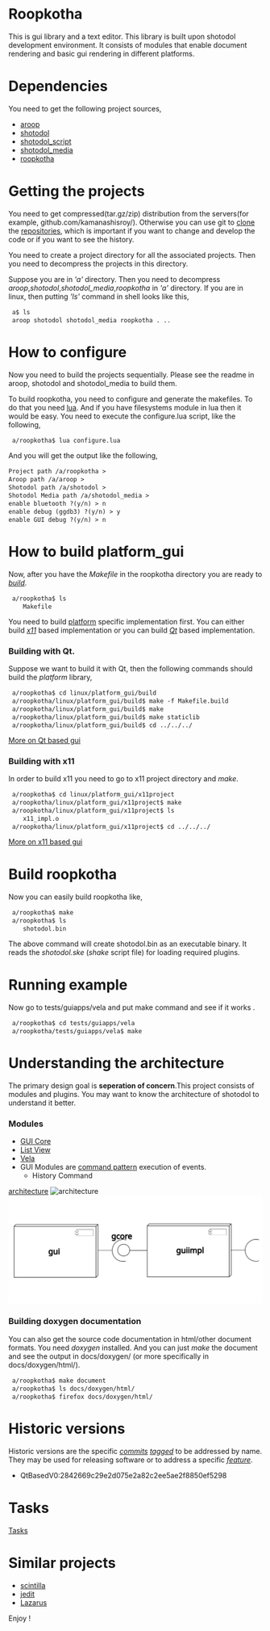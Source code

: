 Roopkotha
=========

This is gui library and a text editor. This library is built upon shotodol development environment. It consists of modules that enable document rendering and basic gui rendering in different platforms.

Dependencies
============

You need to get the following project sources,

- [aroop](https://github.com/kamanashisroy/aroop)
- [shotodol](https://github.com/kamanashisroy/shotodol)
- [shotodol\_script](https://github.com/kamanashisroy/shotodol_script)
- [shotodol\_media](https://github.com/kamanashisroy/shotodol_media)
- [roopkotha](https://github.com/kamanashisroy/roopkotha)


Getting the projects
====================

You need to get compressed(tar.gz/zip) distribution from the servers(for example, github.com/kamanashisroy/). Otherwise you can use git to [clone](http://git-scm.com/docs/git-clone) the [repositories](http://en.wikipedia.org/wiki/Repository_%28version_control%29), which is important if you want to change and develop the code or if you want to see the history.

You need to create a project directory for all the associated projects. Then you need to decompress the projects in this directory.

Suppose you are in _'a'_ directory. Then you need to decompress _aroop_,_shotodol_,_shotodol\_media_,_roopkotha_ in _'a'_ directory. If you are in linux, then putting _'ls'_ command in shell looks like this,

```
 a$ ls 
 aroop shotodol shotodol_media roopkotha . .. 
```


How to configure
===============

Now you need to build the projects sequentially. Please see the readme in aroop, shotodol and shotodol\_media to build them.

To build roopkotha, you need to configure and generate the makefiles. To do that you need [lua](http://www.lua.org/). And if you have filesystems module in lua then it would be easy. You need to execute the configure.lua script, like the following,

```
 a/roopkotha$ lua configure.lua
```

And you will get the output like the following,

```
Project path /a/roopkotha > 
Aroop path /a/aroop > 
Shotodol path /a/shotodol > 
Shotodol Media path /a/shotodol_media > 
enable bluetooth ?(y/n) > n
enable debug (ggdb3) ?(y/n) > y
enable GUI debug ?(y/n) > n
```

How to build platform\_gui
======================

Now, after you have the _Makefile_ in the roopkotha directory you are ready to [_build_](http://en.wikipedia.org/wiki/Software_build).
```
 a/roopkotha$ ls
	Makefile
```
You need to build [platform](http://en.wikipedia.org/wiki/Computing_platform) specific implementation first. You can either build [_x11_](http://www.x.org/) based implementation or you can build [_Qt_](http://qt-project.org/) based implementation.

### Building with Qt.

Suppose we want to build it with Qt, then the following commands should build the _platform_ library,

```
 a/roopkotha$ cd linux/platform_gui/build
 a/roopkotha/linux/platform_gui/build$ make -f Makefile.build
 a/roopkotha/linux/platform_gui/build$ make
 a/roopkotha/linux/platform_gui/build$ make staticlib
 a/roopkotha/linux/platform_gui/build$ cd ../../../
```
<a href="linux/platform_gui/qtproject/README.md">More on Qt based gui</a>

### Building with x11

In order to build x11 you need to go to x11 project directory and _make_.

```
 a/roopkotha$ cd linux/platform_gui/x11project
 a/roopkotha/linux/platform_gui/x11project$ make
 a/roopkotha/linux/platform_gui/x11project$ ls
	x11_impl.o
 a/roopkotha/linux/platform_gui/x11project$ cd ../../../
```
<a href="linux/platform_gui/x11project/README.md">More on x11 based gui</a>

Build roopkotha
==============

Now you can easily build roopkotha like,

```
 a/roopkotha$ make
 a/roopkotha$ ls
	shotodol.bin
```

The above command will create shotodol.bin as an executable binary. It reads the _shotodol.ske_ (_shake_ script file) for loading required
plugins. 

Running example
=============

Now go to tests/guiapps/vela and put make command and see if it works .

```
 a/roopkotha$ cd tests/guiapps/vela
 a/roopkotha/tests/guiapps/vela$ make
```

Understanding the architecture
==============================

The primary design goal is **seperation of concern**.This project consists of modules and plugins. You may want to know the architecture of shotodol to understand it better.

### Modules

- [GUI Core](libs/gui/README.md)
- [List View](libs/listview/README.md)
- [Vela](libs/vela/README.md)
- GUI Modules are [command pattern](http://en.wikipedia.org/wiki/Command_Pattern) execution of events.
	- History Command 

[architecture](docs/architecture/architecture.dot)
![architecture](https://cloud.githubusercontent.com/assets/973414/3787425/0c4aaa00-1a18-11e4-9de6-70db3d9e7d31.jpg)
![architecture](docs/diagrams/roopkotha_components.svg)

### Building doxygen documentation

You can also get the source code documentation in html/other document formats. You need _doxygen_ installed. And you can just _make_ the document and see the output in docs/doxygen/ (or more specifically in docs/doxygen/html/).
```
 a/roopkotha$ make document 
 a/roopkotha$ ls docs/doxygen/html/ 
 a/roopkotha$ firefox docs/doxygen/html/
```

Historic versions
=================

Historic versions are the specific [_commits_](http://git-scm.com/docs/git-commit) [_tagged_](http://git-scm.com/docs/git-tag) to be addressed by name. They may be used for releasing software or to address a specific [_feature_](http://en.wikipedia.org/wiki/Feature_%28software_design%29). 

- QtBasedV0:2842669c29e2d075e2a82c2ee5ae2f8850ef5298

Tasks
======

[Tasks](TASKS.md)

Similar projects
================

- [scintilla](http://www.scintilla.org/)
- [jedit](http://www.jedit.org/)
- [Lazarus](http://www.lazarus.freepascal.org/)


Enjoy !


